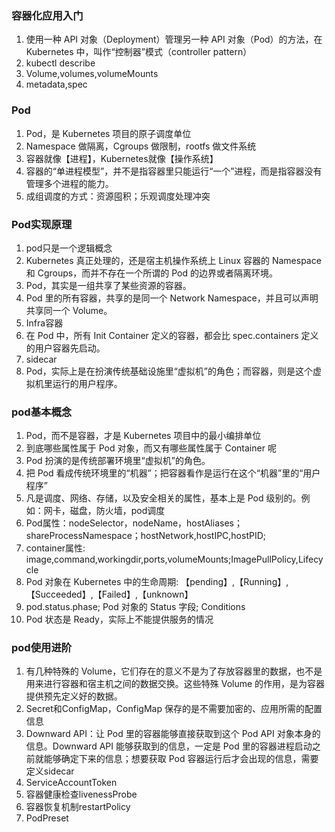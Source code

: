 ### 容器化应用入门

1. 使用一种 API 对象（Deployment）管理另一种 API 对象（Pod）的方法，在 Kubernetes 中，叫作“控制器”模式（controller pattern）
2. kubectl describe
3. Volume,volumes,volumeMounts
4. metadata,spec


### Pod

1. Pod，是 Kubernetes 项目的原子调度单位
2. Namespace 做隔离，Cgroups 做限制，rootfs 做文件系统
3. 容器就像【进程】，Kubernetes就像【操作系统】
4. 容器的“单进程模型”，并不是指容器里只能运行“一个”进程，而是指容器没有管理多个进程的能力。
5. 成组调度的方式：资源囤积；乐观调度处理冲突

### Pod实现原理

1. pod只是一个逻辑概念
2. Kubernetes 真正处理的，还是宿主机操作系统上 Linux 容器的 Namespace 和 Cgroups，而并不存在一个所谓的 Pod 的边界或者隔离环境。
3. Pod，其实是一组共享了某些资源的容器。
4. Pod 里的所有容器，共享的是同一个 Network Namespace，并且可以声明共享同一个 Volume。
5. Infra容器
6. 在 Pod 中，所有 Init Container 定义的容器，都会比 spec.containers 定义的用户容器先启动。
7. sidecar
8. Pod，实际上是在扮演传统基础设施里“虚拟机”的角色；而容器，则是这个虚拟机里运行的用户程序。

### pod基本概念

1. Pod，而不是容器，才是 Kubernetes 项目中的最小编排单位
2. 到底哪些属性属于 Pod 对象，而又有哪些属性属于 Container 呢
3. Pod 扮演的是传统部署环境里“虚拟机”的角色。
4. 把 Pod 看成传统环境里的“机器”；把容器看作是运行在这个“机器”里的“用户程序”
5. 凡是调度、网络、存储，以及安全相关的属性，基本上是 Pod 级别的。例如：网卡，磁盘，防火墙，pod调度
6. Pod属性：nodeSelector，nodeName，hostAliases；shareProcessNamespace；hostNetwork,hostIPC,hostPID;
7. container属性: image,command,workingdir,ports,volumeMounts;ImagePullPolicy,Lifecycle
8. Pod 对象在 Kubernetes 中的生命周期: 【pending】,【Running】,【Succeeded】,【Failed】,【unknown】
9. pod.status.phase; Pod 对象的 Status 字段; Conditions
10. Pod 状态是 Ready，实际上不能提供服务的情况

### pod使用进阶

1. 有几种特殊的 Volume，它们存在的意义不是为了存放容器里的数据，也不是用来进行容器和宿主机之间的数据交换。这些特殊 Volume 的作用，是为容器提供预先定义好的数据。
2. Secret和ConfigMap，ConfigMap 保存的是不需要加密的、应用所需的配置信息
3. Downward API：让 Pod 里的容器能够直接获取到这个 Pod API 对象本身的信息。Downward API 能够获取到的信息，一定是 Pod 里的容器进程启动之前就能够确定下来的信息；想要获取 Pod 容器运行后才会出现的信息，需要定义sidecar
4. ServiceAccountToken
5. 容器健康检查livenessProbe
6. 容器恢复机制restartPolicy
7. PodPreset